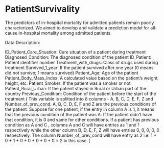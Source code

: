 # PatientSurvivality

The predictors of in-hospital mortality for admitted patients remain poorly characterized. We aimed to develop and validate a prediction model for all-cause in-hospital mortality among admitted patients.

Data Description:

ID_Patient_Care_Situation: Care situation of a patient during treatment
Diagnosed_Condition: The diagnosed condition of the patient
ID_Patient: Patient identifier number
Treatment_with_drugs: Class of drugs used during treatment
Survived_1_year: If the patient survived after one year (0 means did not survive; 1 means survived)
Patient_Age: Age of the patient
Patient_Body_Mass_Index: A calculated value based on the patient’s weight, height, etc.
Patient_Smoker: If the patient was a smoker or not
Patient_Rural_Urban: If the patient stayed in Rural or Urban part of the country
Previous_Condition: Condition of the patient before the start of the treatment ( This variable is splitted into 8 columns - A, B, C, D, E, F, Z and Number_of_prev_cond. A, B, C, D, E, F and Z are the previous conditions of the patient. Suppose for one patient, if the entry in column A is 1, it means that the previous condition of the patient was A. If the patient didn't have that condition, it is 0 and same for other conditions. If a patient has previous condition as A and C , columns A and C will have entries as 1 and 1 respectively while the other column B, D, E, F, Z will have entries 0, 0, 0, 0, 0 respectively. The column Number_of_prev_cond will have entry as 2 i.e. 1 + 0 + 1 + 0 + 0 + 0 + 0 + 0 = 2 in this case. )
